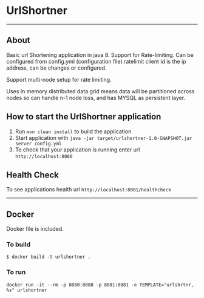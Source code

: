 # UrlShortner

---
## About
Basic url Shortening application in java 8. 
Support for Rate-limiting. Can be configured from config.yml (configuration file)
ratelimit client id is the ip address, can be changes or configured.

Support multi-node setup for rate limiting. 

Uses In memory distributed data grid means data will be partitioned across nodes so can handle n-1 node loss, and has MYSQL as persistent layer.


How to start the UrlShortner application
---

1. Run `mvn clean install` to build the application
1. Start application with `java -jar target/urlshortner-1.0-SNAPSHOT.jar server config.yml`
1. To check that your application is running enter url `http://localhost:8080`

Health Check
---

To see applications health url `http://localhost:8081/healthcheck`

---
## Docker
Docker file is included.

### To build
`$ docker build -t urlshortner .`
### To run
`docker run -it --rm -p 8080:8080 -p 8081:8081 -e TEMPLATE="urlshrtnr, %s" urlshortner`


